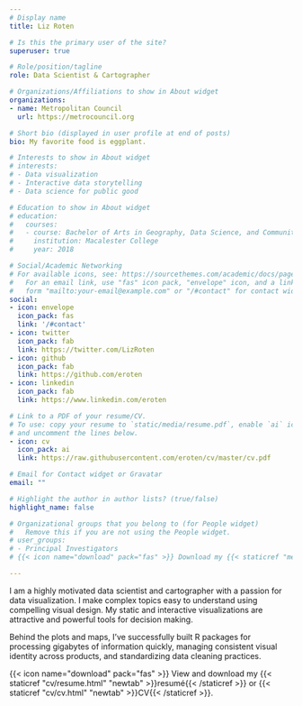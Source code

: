 ```yaml
---
# Display name
title: Liz Roten

# Is this the primary user of the site?
superuser: true

# Role/position/tagline
role: Data Scientist & Cartographer

# Organizations/Affiliations to show in About widget
organizations:
- name: Metropolitan Council
  url: https://metrocouncil.org

# Short bio (displayed in user profile at end of posts)
bio: My favorite food is eggplant. 

# Interests to show in About widget
# interests:
# - Data visualization
# - Interactive data storytelling 
# - Data science for public good

# Education to show in About widget
# education:
#   courses:
#   - course: Bachelor of Arts in Geography, Data Science, and Community and Global Health
#     institution: Macalester College
#     year: 2018

# Social/Academic Networking
# For available icons, see: https://sourcethemes.com/academic/docs/page-builder/#icons
#   For an email link, use "fas" icon pack, "envelope" icon, and a link in the
#   form "mailto:your-email@example.com" or "/#contact" for contact widget.
social:
- icon: envelope
  icon_pack: fas
  link: '/#contact'
- icon: twitter
  icon_pack: fab
  link: https://twitter.com/LizRoten
- icon: github
  icon_pack: fab
  link: https://github.com/eroten
- icon: linkedin
  icon_pack: fab
  link: https://www.linkedin.com/eroten

# Link to a PDF of your resume/CV.
# To use: copy your resume to `static/media/resume.pdf`, enable `ai` icons in `params.toml`, 
# and uncomment the lines below.
- icon: cv
  icon_pack: ai
  link: https://raw.githubusercontent.com/eroten/cv/master/cv.pdf

# Email for Contact widget or Gravatar
email: ""

# Highlight the author in author lists? (true/false)
highlight_name: false

# Organizational groups that you belong to (for People widget)
#   Remove this if you are not using the People widget.
# user_groups:
# - Principal Investigators
# {{< icon name="download" pack="fas" >}} Download my {{< staticref "media/demo_resume.pdf" "newtab" >}}resumé{{< /staticref >}}.

---
```


I am a highly motivated data scientist and cartographer with a passion for data visualization. I make complex topics easy to understand using compelling visual design. My static and interactive visualizations are attractive and powerful tools for decision making.  

Behind the plots and maps, I’ve successfully built R packages for processing gigabytes of information quickly, managing consistent visual identity across products, and standardizing data cleaning practices.

{{< icon name="download" pack="fas" >}} View and download my {{< staticref "cv/resume.html" "newtab" >}}resumé{{< /staticref >}} or {{< staticref "cv/cv.html" "newtab" >}}CV{{< /staticref >}}.




